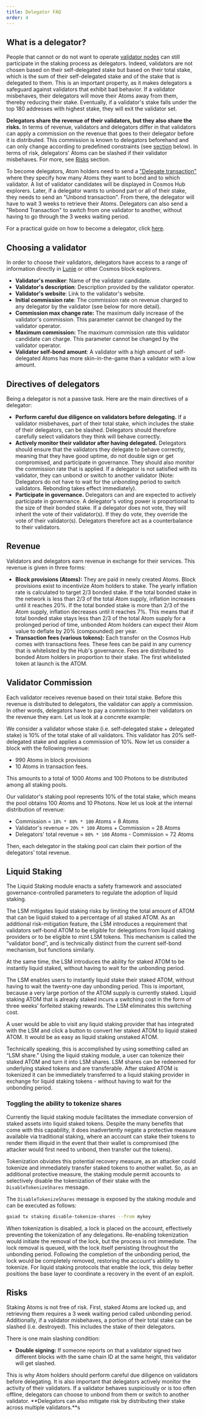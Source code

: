 ```yaml
---
title: Delegator FAQ
order: 4
---
```


## What is a delegator?

People that cannot or do not want to operate [validator nodes](../validators/overview.md) can still participate in the staking process as delegators. Indeed, validators are not chosen based on their self-delegated stake but based on their total stake, which is the sum of their self-delegated stake and of the stake that is delegated to them. This is an important property, as it makes delegators a safeguard against validators that exhibit bad behavior. If a validator misbehaves, their delegators will move their Atoms away from them, thereby reducing their stake. Eventually, if a validator's stake falls under the top 180 addresses with highest stake, they will exit the validator set.

**Delegators share the revenue of their validators, but they also share the risks.** In terms of revenue, validators and delegators differ in that validators can apply a commission on the revenue that goes to their delegator before it is distributed. This commission is known to delegators beforehand and can only change according to predefined constraints (see [section](#choosing-a-validator) below). In terms of risk, delegators' Atoms can be slashed if their validator misbehaves. For more, see [Risks](#risks) section.

To become delegators, Atom holders need to send a ["Delegate transaction"](./delegator-guide-cli.md#sending-transactions) where they specify how many Atoms they want to bond and to which validator. A list of validator candidates will be displayed in Cosmos Hub explorers. Later, if a delegator wants to unbond part or all of their stake, they needs to send an "Unbond transaction". From there, the delegator will have to wait 3 weeks to retrieve their Atoms. Delegators can also send a "Rebond Transaction" to switch from one validator to another, without having to go through the 3 weeks waiting period.

For a practical guide on how to become a delegator, click [here](./delegator-guide-cli.md).

## Choosing a validator
<!-- markdown-link-check-disable-next-line -->
In order to choose their validators, delegators have access to a range of information directly in [Lunie](https://lunie.io) or other Cosmos block explorers.

- **Validator's moniker**: Name of the validator candidate.
- **Validator's description**: Description provided by the validator operator.
- **Validator's website**: Link to the validator's website.
- **Initial commission rate**: The commission rate on revenue charged to any delegator by the validator (see below for more detail).
- **Commission max change rate:** The maximum daily increase of the validator's commission. This parameter cannot be changed by the validator operator.
- **Maximum commission:** The maximum commission rate this validator candidate can charge. This parameter cannot be changed by the validator operator.
- **Validator self-bond amount**: A validator with a high amount of self-delegated Atoms has more skin-in-the-game than a validator with a low amount.

## Directives of delegators

Being a delegator is not a passive task. Here are the main directives of a delegator:

- **Perform careful due diligence on validators before delegating.** If a validator misbehaves, part of their total stake, which includes the stake of their delegators, can be slashed. Delegators should therefore carefully select validators they think will behave correctly.
- **Actively monitor their validator after having delegated.** Delegators should ensure that the validators they delegate to behave correctly, meaning that they have good uptime, do not double sign or get compromised, and participate in governance. They should also monitor the commission rate that is applied. If a delegator is not satisfied with its validator, they can unbond or switch to another validator (Note: Delegators do not have to wait for the unbonding period to switch validators. Rebonding takes effect immediately).
- **Participate in governance.** Delegators can and are expected to actively participate in governance. A delegator's voting power is proportional to the size of their bonded stake. If a delegator does not vote, they will inherit the vote of their validator(s). If they do vote, they override the vote of their validator(s). Delegators therefore act as a counterbalance to their validators.

## Revenue

Validators and delegators earn revenue in exchange for their services. This revenue is given in three forms:

- **Block provisions (Atoms):** They are paid in newly created Atoms. Block provisions exist to incentivize Atom holders to stake. The yearly inflation rate is calculated to target 2/3 bonded stake. If the total bonded stake in the network is less than 2/3 of the total Atom supply, inflation increases until it reaches 20%. If the total bonded stake is more than 2/3 of the Atom supply, inflation decreases until it reaches 7%. This means that if total bonded stake stays less than 2/3 of the total Atom supply for a prolonged period of time, unbonded Atom holders can expect their Atom value to deflate by 20% (compounded) per year.
- **Transaction fees (various tokens):** Each transfer on the Cosmos Hub comes with transactions fees. These fees can be paid in any currency that is whitelisted by the Hub's governance. Fees are distributed to bonded Atom holders in proportion to their stake. The first whitelisted token at launch is the ATOM.

## Validator Commission

Each validator receives revenue based on their total stake. Before this revenue is distributed to delegators, the validator can apply a commission. In other words, delegators have to pay a commission to their validators on the revenue they earn. Let us look at a concrete example:

We consider a validator whose stake (i.e. self-delegated stake + delegated stake) is 10% of the total stake of all validators. This validator has 20% self-delegated stake and applies a commission of 10%. Now let us consider a block with the following revenue:

- 990 Atoms in block provisions
- 10 Atoms in transaction fees.

This amounts to a total of 1000 Atoms and 100 Photons to be distributed among all staking pools.

Our validator's staking pool represents 10% of the total stake, which means the pool obtains 100 Atoms and 10 Photons. Now let us look at the internal distribution of revenue:

- Commission = `10% * 80% * 100` Atoms = 8 Atoms
- Validator's revenue = `20% * 100` Atoms + Commission = 28 Atoms
- Delegators' total revenue = `80% * 100` Atoms - Commission = 72 Atoms

Then, each delegator in the staking pool can claim their portion of the delegators' total revenue.

## Liquid Staking

The Liquid Staking module enacts a safety framework and associated governance-controlled parameters to regulate the adoption of liquid staking.

The LSM mitigates liquid staking risks by limiting the total amount of ATOM that can be liquid staked to a percentage of all staked ATOM. As an additional risk-mitigation feature, the LSM introduces a requirement that validators self-bond ATOM to be eligible for delegations from liquid staking providers or to be eligible to mint LSM tokens. This mechanism is called the “validator bond”, and is technically distinct from the current self-bond mechanism, but functions similarly.

At the same time, the LSM introduces the ability for staked ATOM to be instantly liquid staked, without having to wait for the unbonding period.

The LSM enables users to instantly liquid stake their staked ATOM, without having to wait the twenty-one day unbonding period. This is important, because a very large portion of the ATOM supply is currently staked. Liquid staking ATOM that is already staked incurs a switching cost in the form of three weeks’ forfeited staking rewards. The LSM eliminates this switching cost.

A user would be able to visit any liquid staking provider that has integrated with the LSM and click a button to convert her staked ATOM to liquid staked ATOM. It would be as easy as liquid staking unstaked ATOM.

Technically speaking, this is accomplished by using something called an “LSM share.” Using the liquid staking module, a user can tokenize their staked ATOM and turn it into LSM shares. LSM shares can be redeemed for underlying staked tokens and are transferable. After staked ATOM is tokenized it can be immediately transferred to a liquid staking provider in exchange for liquid staking tokens - without having to wait for the unbonding period.

### Toggling the ability to tokenize shares

Currently the liquid staking module facilitates the immediate conversion of staked assets into liquid staked tokens. Despite the many benefits that come with this capability, it does inadvertently negate a protective measure available via traditional staking, where an account can stake their tokens to render them illiquid in the event that their wallet is compromised (the attacker would first need to unbond, then transfer out the tokens).

Tokenization obviates this potential recovery measure, as an attacker could tokenize and immediately transfer staked tokens to another wallet. So, as an additional protective measure, the staking module permit accounts to selectively disable the tokenization of their stake with the `DisableTokenizeShares` message.

The `DisableTokenizeShares` message is exposed by the staking module and can be executed as follows:

```sh
gaiad tx staking disable-tokenize-shares --from mykey  
```

When tokenization is disabled, a lock is placed on the account, effectively preventing the tokenization of any delegations. Re-enabling tokenization would initiate the removal of the lock, but the process is not immediate. The lock removal is queued, with the lock itself persisting throughout the unbonding period. Following the completion of the unbonding period, the lock would be completely removed, restoring the account's ablility to tokenize. For liquid staking protocols that enable the lock, this delay better positions the base layer to coordinate a recovery in the event of an exploit.

## Risks

Staking Atoms is not free of risk. First, staked Atoms are locked up, and retrieving them requires a 3 week waiting period called unbonding period. Additionally, if a validator misbehaves, a portion of their total stake can be slashed (i.e. destroyed). This includes the stake of their delegators.

There is one main slashing condition:

- **Double signing:** If someone reports on that a validator signed two different blocks with the same chain ID at the same height, this validator will get slashed.

This is why Atom holders should perform careful due diligence on validators before delegating. It is also important that delegators actively monitor the activity of their validators. If a validator behaves suspiciously or is too often offline, delegators can choose to unbond from them or switch to another validator. **Delegators can also mitigate risk by distributing their stake across multiple validators.**s
